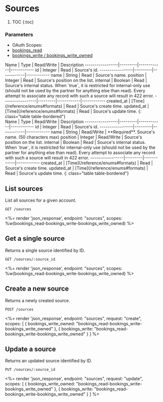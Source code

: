 # Sources

1. TOC
{:toc}

### Parameters
<ul class="nav nav-pills" role="tablist">
  <li class="disabled"><a>OAuth Scopes:</a></li>
  <li class="active"><a href="#bookings_read" role="tab" data-toggle="pill">bookings_read</a></li>
  <li><a href="#bookings_write-bookings_write_owned" role="tab" data-toggle="pill">bookings_write / bookings_write_owned</a></li>
</ul>
<div class="tab-content" markdown="1">
  <div class="tab-pane active" id="bookings_read" markdown="1">
Name             | Type    | Read/Write | Description
-----------------|---------|------------|------------
id               | Integer | Read       | Source's id.
-----------------|---------|------------|------------
name             | String  | Read       | Source's name.
position         | Integer | Read       | Source's position on the list.
internal         | Boolean | Read       | Source's internal status. When `true`, it is restricted for internal-only use (should not be used by the partner for anything else than read). Every attempt to associate any record with such a source will result in 422 error.
-----------------|---------|------------|------------
created_at       | [Time](/reference/enums#formats) | Read       | Source's create time.
updated_at       | [Time](/reference/enums#formats) | Read       | Source's update time.
{: class="table table-bordered"}
  </div>
  <div class="tab-pane" id="bookings_write-bookings_write_owned" markdown="1">
Name             | Type    | Read/Write | Description
-----------------|---------|------------|------------
id               | Integer | Read       | Source's id.
-----------------|---------|------------|------------
name             | String  | Read/Write | **Required**. Source's name. (50 characters max)
position         | Integer | Read/Write | Source's position on the list.
internal         | Boolean | Read       | Source's internal status. When `true`, it is restricted for internal-only use (should not be used by the partner for anything else than read). Every attempt to associate any record with such a source will result in 422 error.
-----------------|---------|------------|------------
created_at       | [Time](/reference/enums#formats) | Read       | Source's create time.
updated_at       | [Time](/reference/enums#formats) | Read       | Source's update time.
{: class="table table-bordered"}
  </div>
</div>

## List sources

List all sources for a given account.

~~~
GET /sources
~~~

<%= render 'json_response', endpoint: "sources", scopes: %w(bookings_read-bookings_write-bookings_write_owned) %>

## Get a single source

Returns a single source identified by ID.

~~~
GET /sources/:source_id
~~~

<%= render 'json_response', endpoint: "sources", scopes: %w(bookings_read-bookings_write-bookings_write_owned) %>

## Create a new source

Returns a newly created source.

~~~~
POST /sources
~~~~

<%= render 'json_response', endpoint: "sources", request: "create",
  scopes: [
    { bookings_write_owned: "bookings_read-bookings_write-bookings_write_owned" },
    { bookings_write: "bookings_read-bookings_write-bookings_write_owned" }
  ] %>

## Update a source

Returns an updated source identified by ID.

~~~
PUT /sources/:source_id
~~~

<%= render 'json_response', endpoint: "sources", request: "update",
  scopes: [
    { bookings_write_owned: "bookings_read-bookings_write-bookings_write_owned" },
    { bookings_write: "bookings_read-bookings_write-bookings_write_owned" }
  ] %>
